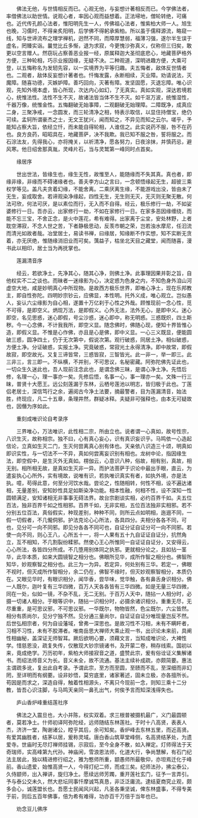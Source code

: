 <!-- { "loadSidebar": true } -->
　　佛法无他，与世情相反而已。心观无他，与妄想计著相反而已。今学佛法者，率借佛法以助世情。说观心者，率因心观而益想着。正法埽地，僧轮转绝，可痛也。近代传孔颜心法者，惟阳明先生一人，传佛祖心法者，惟紫柏大师一人。旭生也晚，习儒时，不得亲炙阳明，后学佛不得躬承紫柏。所以虽于儒释源流，略窥一线，知与世谛流布之理学禅机，迥然不同，而障厚慧弱，福薄习强，遂尔半生误于虚名，罔臻实诣。曩觉比丘多惭，退为求寂，今更愧沙弥真义，仅称但三归矣，敢更以空言赠人。然窃玩占察善恶业报一经，原属释迦大圣彻底悲心，地藏菩萨格外方便，三种轮相，巧示业报因缘，无疑不决。二种观道，深明进趣方便，大乘可登，以五悔称名为发轫先容，以一实境界为平等归趣。夫五悔者，敌体反世情者也。二观者，敌体反妄想计著者也。忏悔发露，永断相续，灭业障。劝请说法，灭魔障。随喜功德，灭嫉妒障。善巧回向，灭著有障。发坚固愿，灭退忘障。唯心识观，先知外境本虚，皆心所现，次达内心如幻，了无真实。真如实观，深达若境若心，统惟法性。法性不生不灭，故诸法皆当体不生不灭。如千沤万波，统惟湿性，千器万像，统惟金性。五悔翻破无始事障，二观翻破无始理障。二障既净，成真应二身，三聚净戒，一念圆发，而三轮清净之相，特表示取信，以显住持僧宝，绝仍可续。孟轲所谓豪杰之士，无文王犹兴，闻而知之，不异见而知之云尔。嗟乎，予能知占察大旨，依经立忏，而未能自得轮相，人谁信之。此实说药不服，咎不在药也。良方良药，昭昭具在，地藏菩萨，决不我欺。我已知不服之咎，誓将服之。而石淙法友，先得我心，亦将掩关，以祈清净，愿各努力，日夜涂抹，并慎药忌，避风寒。他日绍舍那真胤，灵峰片石，当与灵鹫第一峰同时点首矣。

　　缘居序

　　世出世法，皆缘生也，缘生无性，故惟至人，能随缘而不失其真。真也者，即缘非缘，非缘而不碍诸缘者也。善夫李方山之言曰，一念顿悟缘起无生，超彼三乘权学等见。盖凡夫贪着幻缘，不能舍离。二乘厌离生缘，不能游戏出没，皆由未了无生，妄成取舍。若谛观染净缘起，四性无生，无生则无灭，无灭则无聚无散。何法可欣，何法可厌，是以素位而行，无入而不自得。经云，极乐修行一劫，不如娑婆修行一日。吾亦云，出家修行一劫，不如在家修行一日。在家多恶因缘缠绕，而能不忘三宝，不舍正念，是火中莲花，希有难得。出家离于尘坌，安处林野，上者耽空滞寂，不念人世之苦，下者静极思动，反羡市朝之荣，岂若浊水摩尼，任汩流而清光如故者哉。冶堂居士，易读书禅，曰缘居，知缘断不作实想，知不实断无贪着，亦无厌绝，惟随缘消旧业而可矣。蕅益子，枯坐北天目之藏堂，闻而随喜，漫书此以相印，居士当为再抚掌也。

　　莲漏清音序

　　经云，若欲净土，先净其心，随其心净，则佛土净。此事理因果并彰之旨，自他权实不二之谈也。而昧者一迷缘影为心，决定惑为色身之内，不知色身外洎山河虚空大地，咸是妙明真心中所现物。是故西方极乐世界，即唯心净土，现在乐邦教主，即自性弥陀。四明妙宗钞云，应佛显，本性明。托外义成，唯心观立。岂似愚人，妄认六尘缘影为自心相，遂置十万亿刹于心性之外哉。顾惟现前一念心性，觅不可得，是即空义。炳现万法，是即假义。心外无法，法外无心，是即中义。迷心即空，名见思惑，迷心即假，号尘沙惑，迷心即中，称无明惑。三惑既炽，四土斯秽。今一心念佛，不计我我所，即空义显。随念佛时，佛随心现，便知十界皆惟心造，即假义显。不惟是心作佛，亦且是心是佛，即中义显。一心三义既显，便能圆破三惑，圆净四土，仍于无次第中，假说次第。观行破惑，同居土净。相似破惑，方便土净。分证破惑，实报土净。究竟破惑，常寂光土永得清净。即中故常，即假故寂，即空故光。又复三谛皆常，三惑皆寂，三智皆光。此一非一，举一即三。此三非三，言三即一。不纵横，不并别，不可思议，名秘密藏。阿弥陀佛先证此也，一切众生久迷此也，吾人现前注念此也，是谓念佛三昧，是谓心净土净。先悟后修，名理一心，理一事亦一矣。先修后悟，名事一心，事一理亦一矣。文殊一行三昧，普贤十大愿王。远公刻莲漏于东林，云栖号莲池以明志，皆归极于此也。丁莲侣老居士，深信笃行之余，遍阅古今净土法要，摘最警者，目为莲漏清音，始法胜，终现应，凡二十五章，条理井然，群疑冰释。夫疑非可强释也，由本无可疑故也，因僭为序如此。

　　重刻成唯识论自考录序

　　三界唯心，万法唯识，此性相二宗，所由立也。说者谓一心真如，故号性宗，八识生灭，故称相宗。独不曰，心有真心妄心，识有真识妄识乎。马鸣依一心造起信论，立真如生灭二门，生灭何尝离真心别有体也。天亲依八识造三十颂，明真如即识实性，与一切法不一不异，真如何尝离妄识别有相也。龙树中论，指因缘生法，即空假中，是生灭外无真如。楞伽云，心意识八种，俗故，相有别，真故，相无别。相所相无故，是真如生灭非一异。而护法菩萨于识论中最出手眼，直云，为遣妄执心心所外，实有境故，说唯有识，若执唯识真实有者，如执外境，亦是法执。噫，苟得此意，何至分河饮水哉。尝论之，性随相转，何性不相，设不遍达诸相，无量差别，安知妙性具足如斯染净功能。相本性融，何相不性，设不深知一性圆顿满足，安知诸相无非事事无碍法界。故台宗剧谈实相，必约百界千如。夫五位百法，独非百界千如之性相邪。百界千如，无非实相，五位百法独非实相邪。若不分别五位百法，真俗假实，种现差别，种种不同，则所云点如明相，迤逦不同，一假一切假者，不几儱侗邪。护法克论心心所法，各具四分。夫相分各各不同，可也，见分可一向不同邪。即见分各各不同可也，自证分证自证分可一向不同邪。若使一向不同，则心王八，心所五十一，将一人果有五十九自证证自证分，抗然角立，互不相知，不几割裂纷糅邪。然使心王心所惟同一自证证自证分，又安得云，心心所法，各皆四分所成。不几堕用别体同之执邪。更就相分论之，且如拈一茎华，此华本质，如来大圆镜智之相分也。佛眼所见华，成所作智之相分也。佛智所知华，妙观察智之相分也。此三为一为异。若定异，何处别有三华。若定一，佛眼不视时，但灭成所作智相分，余二仍在，佛智不缘时，但灭妙观察智相分，本质仍在。又眼见华时，有眼识相分，闻华香，尝华味，觉华触，各有鼻舌身识相分。佛一人既尔，迦叶复有三华四微，百万人天各各皆有三华四微。如是无量三华四微，同在一处，似如一镜，不杂不乱，无二无别。于百万人天中，随拈一人相分时，必摄一切诸人相分。于眼等识中，随拈一识相分时，必摄余诸识相分。重重无尽，无尽重重，是可思议邪，不可思议邪。一华既尔，物物皆然，色尘既尔，六尘皆然。相分有质尚尔，见分宁独不然。见分通三量尚尔，自证证自证分唯现量岂反不然。后世弘相宗者，何为自设藩域，曾弗一深思也。是故习性不习相，未有不瞒盰者，习相不习性，未有不胶滞者。唯南岳思大禅师大乘止观一书，出识论未来前，具阐性相幽秘，盖深证无师智耳。厥后欲明心要，须藉文言，当知成唯识论，大裨性学。惜慈恩没，疏复失传，仅散现大钞宗镜诸书，及开蒙二卷，稍存线索。国初以来，竟成绝学。万历初年，紫柏大师接寂音之道，盛赞此宗，爰有俗诠证义集解诸书。而绍法师音义为长。音义未全，故不流通。基法主续补成疏，亦颇简要。惠法主谓疏多讹，复出此自考录。予谓此宗，至方而至圆，至赜而不乱，至深细而非幻罔，至详明而有纲要。设非妙悟，莫穷底里，诸家著述，固未立极，亦各擅所长。苟因是而求之，深造自得，触着性相源头，不离只今现前一念，则知三乘十二分教，皆吾心识注脚，与马鸣天亲同一鼻孔出气，何俟予言而知深浅得失也。

　　庐山香炉峰重结莲社序

　　佛法之入震旦也，大小并陈，权实双着。求三根普被摄机最广，义门最圆顿者，莫若净土。什师初译阿弥陀经，远师随结东林莲社。于时十八高贤，表表人杰，济济一堂，陶谢诸公，瞠乎其后，余可知矣。香炉峰去东林五里，而近高贤。有爱其幽胜者，结茅以居，爰称灵域。唐白香山筑草堂峰侧，名高贤结茅处，为遗爱寺。世庙时无尽灯禅师挂锡，示寂后，至今全身不散，如入禅定。灯师得法于天奇瑞师，实高峰第九代孙。神庙闲，雪浪恩法师，化道大行，争尚慧解，有石门纪法主居此，独以精进修行绍之，雅为憨师所重，颛愚师所最敬仰，亦坦焉迁化于峰前。香山遗爱，始惟高贤一人，今得灯纪二师，而成三矣。纪师法孙，拂尘泰公，久侍颛师，出入禅讲，旋归净土。愿续远师芳躅，重开莲社玄门，征予一言弄引。予与泰公交未久，然大悲坛同事忏摩诚笃真恳，非泛泛庸流。逮结夏商究止观，颇多会心，诚莲盟长也。吾愿士民闻风兴起，凡圣各秉坚诚，俾东林盛事，不得专美于前，则后五百年佛事，倍为希有难得，功亦百千万倍于当年也已。

　　劝念豆儿佛序

